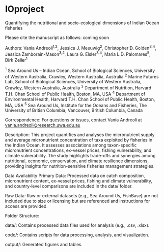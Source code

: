 # IOproject
Quantifying the nutritional and socio-ecological dimensions of Indian Ocean fisheries

Please cite the manuscript as follows: coming soon

Authors:
Vania Andreoli<sup>1,2</sup>, Jessica J. Meeuwig<sup>2</sup>, Christopher D. Golden<sup>3,4</sup>, Jessica Zamborain-Mason<sup>3,4</sup>, Laura G. Elsler<sup>3,4</sup>, Maria L.D. Palomares<sup>5</sup>, Dirk Zeller<sup>1</sup>

<sup>1</sup> Sea Around Us – Indian Ocean, School of Biological Sciences, University of Western Australia, Crawley, Western Australia, Australia
<sup>2</sup> Marine Futures Lab, School of Biological Sciences, University of Western Australia, Crawley, Western Australia, Australia
<sup>3</sup> Department of Nutrition, Harvard T.H. Chan School of Public Health, Boston, MA, USA
<sup>4</sup> Department of Environmental Health, Harvard T.H. Chan School of Public Health, Boston, MA, USA
<sup>5</sup> Sea Around Us, Institute for the Oceans and Fisheries, The University of British Columbia, Vancouver, British Columbia, Canada

Correspondence: For questions or issues, contact Vania Andreoli at vania.andreoli@research.uwa.edu.au

Description: This project quantifies and analyses the micronutrient supply and average micronutrient concentration of taxa exploited by fisheries in the Indian Ocean. It assesses associations among taxon-specific micronutrient concentrations, ex-vessel prices, fishing vulnerability, and climate vulnerability. The study highlights trade-offs and synergies among nutritional, economic, conservation, and climate resilience dimensions, providing insights for nutrition-sensitive fisheries management strategies.

Data Availability
Primary Data: Processed data on catch composition, micronutrient content, ex-vessel prices, fishing and climate vulnerability, and country-level comparisons are included in the data/ folder.

Raw Data: Raw or external datasets (e.g., Sea Around Us, FishBase) are not included due to size or licensing but are referenced and instructions for access are provided.


Folder Structure:

data/: Contains processed data files used for analysis (e.g., .csv, .xlsx).

code/: Contains scripts for data processing, analysis, and visualization.

output/: Generated figures and tables.
